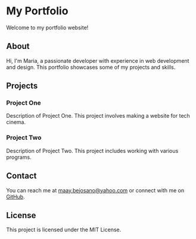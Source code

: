 # My Portfolio

Welcome to my portfolio website!

## About

Hi, I'm Maria, a passionate developer with experience in web development and design. This portfolio showcases some of my projects and skills.

## Projects

### Project One
Description of Project One. This project involves making a website for tech cinema.

### Project Two
Description of Project Two. This project includes working with various programs.

## Contact

You can reach me at [maay.bejosano@yahoo.com](mailto:maay.bejosano@yahoo.com) or connect with me on [GitHub](https://github.com/maaybej).

## License

This project is licensed under the MIT License.
